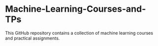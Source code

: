 # Machine-Learning-Courses-and-TPs
This GitHub repository contains a collection of machine learning courses and practical assignments.

